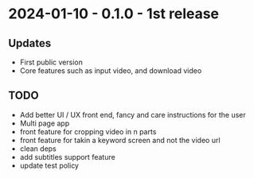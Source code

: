 # 2024-01-10 - 0.1.0 - 1st release

## Updates
- First public version
- Core features such as input video, and download video


## TODO
- Add better UI / UX front end, fancy and care instructions for the user
- Multi page app 
- front feature for cropping video in n parts
- front feature for takin a keyword screen and not the video url 
- clean deps 
- add subtitles support feature
- update test policy 
